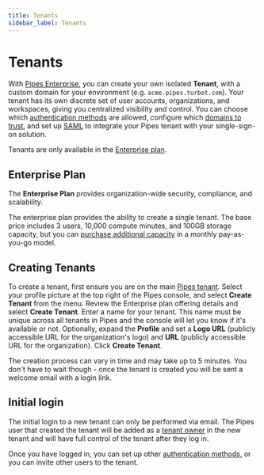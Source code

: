 ```yaml
---
title: Tenants
sidebar_label: Tenants
---
```


# Tenants

With [Pipes Enterprise](/pipes/docs/accounts/tenant#enterprise-plan), you can create your own isolated **Tenant**, with a custom domain for your environment (e.g. `acme.pipes.turbot.com`).  Your tenant has its own discrete set of user accounts, organizations, and workspaces, giving you centralized visibility and control.  You can choose which [authentication methods](/pipes/docs/accounts/tenant/advanced#authentication-methods) are allowed, configure which [domains to trust](/pipes/docs/accounts/tenant/advanced#trusted-login-domains), and set up [SAML](/pipes/docs/accounts/tenant/advanced#saml) to integrate your Pipes tenant with your single-sign-on solution.  

Tenants are only available in the [Enterprise plan](#enterprise-plan).


## Enterprise Plan

The **Enterprise Plan** provides organization-wide security, compliance, and scalability.

The enterprise plan provides the ability to create a single tenant.  The base price includes 3 users, 10,000 compute minutes, and 100GB storage capacity, but you can [purchase additional capacity](/pipes/pricing) in a monthly pay-as-you-go model.



## Creating Tenants

To create a tenant, first ensure you are on the main [Pipes tenant](https://pipes.turbot.com). Select your profile picture at the top right of the Pipes console, and select **Create Tenant** from the menu. Review the Enterprise plan offering details
and select **Create Tenant**. Enter a name for your tenant. This name must be unique across all tenants in Pipes and the console will let you know if it's available or not.
Optionally, expand the **Profile** and set
a **Logo URL** (publicly accessible URL for the organization's logo) and **URL**
(publicly accessible URL for the organization). Click **Create Tenant**.

The creation process can vary in time and may take up to 5 minutes. You don't have to wait though - once the tenant is created you will be sent a welcome email with a login link.

## Initial login

The initial login to a new tenant can only be performed via email. The Pipes user that created the tenant will be added as a [tenant owner](/pipes/docs/accounts/tenant/people#tenant-roles) in the new tenant and will have full control of the tenant after they log in.

Once you have logged in, you can set up other [authentication methods](/pipes/docs/accounts/tenant/advanced#authentication-methods), or you can invite other users to the tenant.
